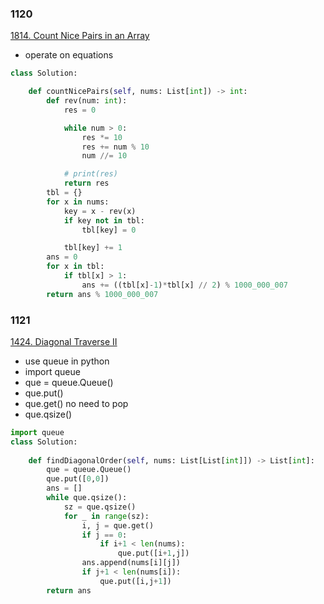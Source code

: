 
### 1120

[1814. Count Nice Pairs in an Array](https://leetcode.com/problems/count-nice-pairs-in-an-array/)

- operate on equations

```python
class Solution:

    def countNicePairs(self, nums: List[int]) -> int:
        def rev(num: int):
            res = 0

            while num > 0:
                res *= 10
                res += num % 10
                num //= 10

            # print(res)
            return res
        tbl = {}
        for x in nums:
            key = x - rev(x)
            if key not in tbl:
                tbl[key] = 0

            tbl[key] += 1
        ans = 0
        for x in tbl:
            if tbl[x] > 1:
                ans += ((tbl[x]-1)*tbl[x] // 2) % 1000_000_007
        return ans % 1000_000_007
```


### 1121

[1424. Diagonal Traverse II](https://leetcode.com/problems/diagonal-traverse-ii/)

- use queue in python
- import queue
- que = queue.Queue()
- que.put()
- que.get() no need to pop
- que.qsize()

```python
import queue
class Solution:
    
    def findDiagonalOrder(self, nums: List[List[int]]) -> List[int]:
        que = queue.Queue()
        que.put([0,0])
        ans = []
        while que.qsize():
            sz = que.qsize()
            for _ in range(sz):
                i, j = que.get()
                if j == 0:
                    if i+1 < len(nums):
                        que.put([i+1,j])
                ans.append(nums[i][j])
                if j+1 < len(nums[i]):
                    que.put([i,j+1])
        return ans
```
